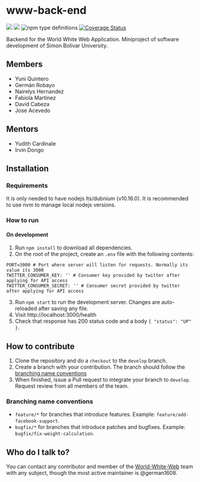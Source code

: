 # www-back-end

![](https://img.shields.io/docker/automated/german1608/world-white-web?style=flat-square) ![](https://img.shields.io/travis/World-White-Web/www-back-end/develop?style=flat-square) ![npm type definitions](https://img.shields.io/npm/types/typescript?style=flat-square) [![Coverage Status](https://coveralls.io/repos/github/World-White-Web/www-back-end/badge.svg?branch=develop)](https://coveralls.io/github/World-White-Web/www-back-end?branch=develop)

Backend for the World White Web Application. Miniproject of software development
of Simon Bolivar University.

## Members

* Yuni Quintero
* Germán Robayo
* Nairelys Hernandez
* Fabiola Martinez
* David Cabeza
* Jose Acevedo

## Mentors

* Yudith Cardinale
* Irvin Dongo

## Installation

### Requirements

It is only needed to have nodejs lts/dubnium (v10.16.0). It is recommended to use
nvm to manage local nodejs versions.

### How to run

#### On development

1. Run `npm install` to download all dependencies.
2. On the root of the project, create an `.env` file with the following contents:
```
PORT=3000 # Port where server will listen for requests. Normally its value its 3000
TWITTER_CONSUMER_KEY: '' # Consumer key provided by twitter after applying for API access
TWITTER_CONSUMER_SECRET: '' # Consumer secret provided by twitter after applying for API access
```
3. Run `npm start` to run the development server. Changes are auto-reloaded after
saving any file.
4. Visit http://localhost:3000/health
5. Check that response has 200 status code and a body `{ "status": "UP" }`.

## How to contribute

1. Clone the repository and do a `checkout` to the `develop` branch.
2. Create a branch with your contribution. The branch should follow the
[branching name conventions](#branching-name-conventions)
3. When finished, issue a Pull request to integrate your branch to `develop`.
Request review from all members of the team.

### Branching name conventions

* `feature/*` for branches that introduce features. Example: `feature/add-facebook-support`.
* `bugfix/*` for branches that introduce patches and bugfixes. Example: `bugfix/fix-weight-calculation`.

## Who do I talk to?

You can contact any contributor and member of the [World-White-Web](https://github.com/World-White-Web)
team with any subject, though the most active maintainer is @german1608.
